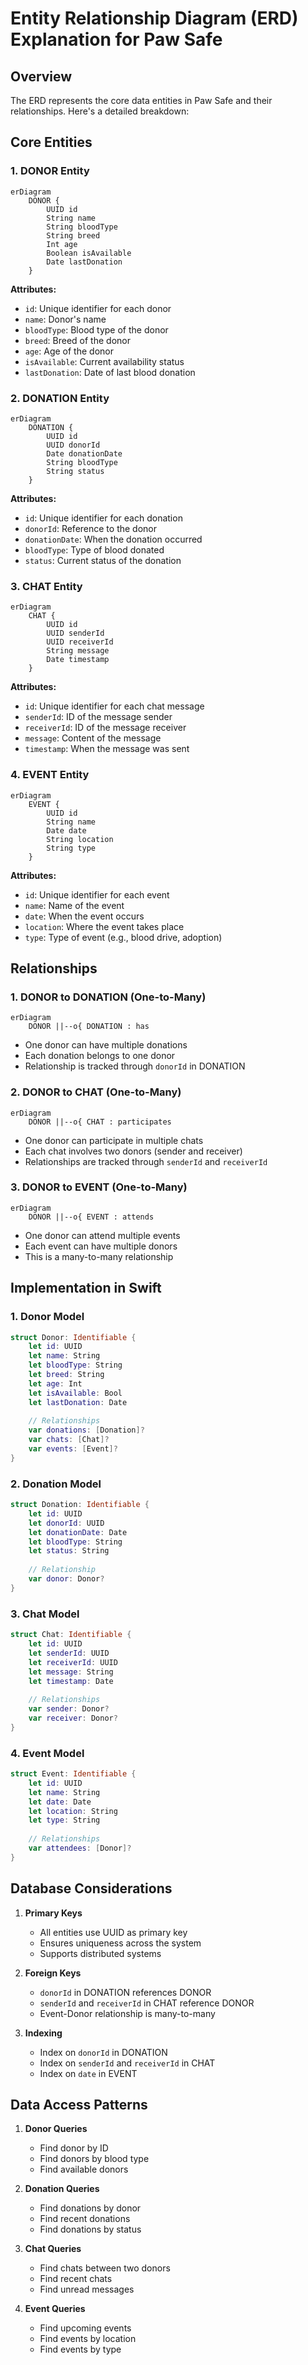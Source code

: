 # Entity Relationship Diagram (ERD) Explanation for Paw Safe

## Overview
The ERD represents the core data entities in Paw Safe and their relationships. Here's a detailed breakdown:

## Core Entities

### 1. DONOR Entity
```mermaid
erDiagram
    DONOR {
        UUID id
        String name
        String bloodType
        String breed
        Int age
        Boolean isAvailable
        Date lastDonation
    }
```
**Attributes:**
- `id`: Unique identifier for each donor
- `name`: Donor's name
- `bloodType`: Blood type of the donor
- `breed`: Breed of the donor
- `age`: Age of the donor
- `isAvailable`: Current availability status
- `lastDonation`: Date of last blood donation

### 2. DONATION Entity
```mermaid
erDiagram
    DONATION {
        UUID id
        UUID donorId
        Date donationDate
        String bloodType
        String status
    }
```
**Attributes:**
- `id`: Unique identifier for each donation
- `donorId`: Reference to the donor
- `donationDate`: When the donation occurred
- `bloodType`: Type of blood donated
- `status`: Current status of the donation

### 3. CHAT Entity
```mermaid
erDiagram
    CHAT {
        UUID id
        UUID senderId
        UUID receiverId
        String message
        Date timestamp
    }
```
**Attributes:**
- `id`: Unique identifier for each chat message
- `senderId`: ID of the message sender
- `receiverId`: ID of the message receiver
- `message`: Content of the message
- `timestamp`: When the message was sent

### 4. EVENT Entity
```mermaid
erDiagram
    EVENT {
        UUID id
        String name
        Date date
        String location
        String type
    }
```
**Attributes:**
- `id`: Unique identifier for each event
- `name`: Name of the event
- `date`: When the event occurs
- `location`: Where the event takes place
- `type`: Type of event (e.g., blood drive, adoption)

## Relationships

### 1. DONOR to DONATION (One-to-Many)
```mermaid
erDiagram
    DONOR ||--o{ DONATION : has
```
- One donor can have multiple donations
- Each donation belongs to one donor
- Relationship is tracked through `donorId` in DONATION

### 2. DONOR to CHAT (One-to-Many)
```mermaid
erDiagram
    DONOR ||--o{ CHAT : participates
```
- One donor can participate in multiple chats
- Each chat involves two donors (sender and receiver)
- Relationships are tracked through `senderId` and `receiverId`

### 3. DONOR to EVENT (One-to-Many)
```mermaid
erDiagram
    DONOR ||--o{ EVENT : attends
```
- One donor can attend multiple events
- Each event can have multiple donors
- This is a many-to-many relationship

## Implementation in Swift

### 1. Donor Model
```swift
struct Donor: Identifiable {
    let id: UUID
    let name: String
    let bloodType: String
    let breed: String
    let age: Int
    let isAvailable: Bool
    let lastDonation: Date
    
    // Relationships
    var donations: [Donation]?
    var chats: [Chat]?
    var events: [Event]?
}
```

### 2. Donation Model
```swift
struct Donation: Identifiable {
    let id: UUID
    let donorId: UUID
    let donationDate: Date
    let bloodType: String
    let status: String
    
    // Relationship
    var donor: Donor?
}
```

### 3. Chat Model
```swift
struct Chat: Identifiable {
    let id: UUID
    let senderId: UUID
    let receiverId: UUID
    let message: String
    let timestamp: Date
    
    // Relationships
    var sender: Donor?
    var receiver: Donor?
}
```

### 4. Event Model
```swift
struct Event: Identifiable {
    let id: UUID
    let name: String
    let date: Date
    let location: String
    let type: String
    
    // Relationships
    var attendees: [Donor]?
}
```

## Database Considerations

1. **Primary Keys**
   - All entities use UUID as primary key
   - Ensures uniqueness across the system
   - Supports distributed systems

2. **Foreign Keys**
   - `donorId` in DONATION references DONOR
   - `senderId` and `receiverId` in CHAT reference DONOR
   - Event-Donor relationship is many-to-many

3. **Indexing**
   - Index on `donorId` in DONATION
   - Index on `senderId` and `receiverId` in CHAT
   - Index on `date` in EVENT

## Data Access Patterns

1. **Donor Queries**
   - Find donor by ID
   - Find donors by blood type
   - Find available donors

2. **Donation Queries**
   - Find donations by donor
   - Find recent donations
   - Find donations by status

3. **Chat Queries**
   - Find chats between two donors
   - Find recent chats
   - Find unread messages

4. **Event Queries**
   - Find upcoming events
   - Find events by location
   - Find events by type 
